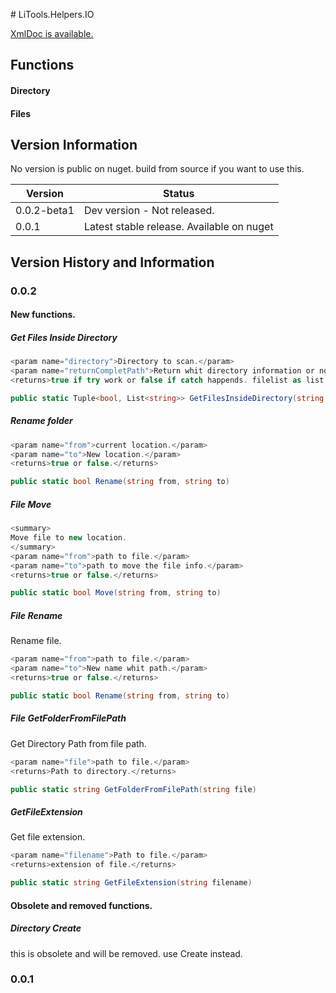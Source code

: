 ﻿﻿﻿﻿﻿﻿﻿﻿﻿﻿# LiTools.Helpers.IO

[XmlDoc is available.](/Documentation/xmldocmd/LiTools.Helpers.IO.md)

## Functions

#### Directory

#### Files


## Version Information

No version is public on nuget. build from source if you want to use this.

| Version | Status |
| --- | --- |
| 0.0.2-beta1 |Dev version - Not released.|
| 0.0.1 | Latest stable release. Available on nuget |

## Version History and Information

### 0.0.2

#### New functions.

##### Get Files Inside Directory

```csharp
<param name="directory">Directory to scan.</param>
<param name="returnCompletPath">Return whit directory information or not.</param>
<returns>true if try work or false if catch happends. filelist as list.</returns>

public static Tuple<bool, List<string>> GetFilesInsideDirectory(string directory, bool returnCompletPath)
```
##### Rename folder

```csharp
<param name="from">current location.</param>
<param name="to">New location.</param>
<returns>true or false.</returns>

public static bool Rename(string from, string to)
```
##### File Move

```csharp
<summary>
Move file to new location.
</summary>
<param name="from">path to file.</param>
<param name="to">path to move the file info.</param>
<returns>true or false.</returns>

public static bool Move(string from, string to)
```

##### File Rename
Rename file.
```csharp
<param name="from">path to file.</param>
<param name="to">New name whit path.</param>
<returns>true or false.</returns>

public static bool Rename(string from, string to)
```

##### File GetFolderFromFilePath
Get Directory Path from file path.
```csharp
<param name="file">path to file.</param>
<returns>Path to directory.</returns>

public static string GetFolderFromFilePath(string file)
```

##### GetFileExtension
Get file extension.
```csharp
<param name="filename">Path to file.</param>
<returns>extension of file.</returns>

public static string GetFileExtension(string filename)
```

#### Obsolete and removed functions.

##### Directory Create
this is obsolete and will be removed. use Create instead.

### 0.0.1

